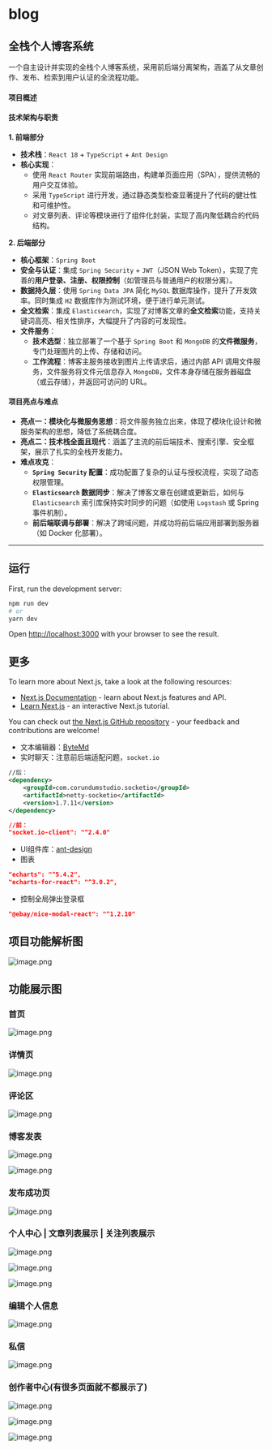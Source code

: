 # blog
## 全栈个人博客系统
一个自主设计并实现的全栈个人博客系统，采用前后端分离架构，涵盖了从文章创作、发布、检索到用户认证的全流程功能。
#### **项目概述**

#### **技术架构与职责**

**1. 前端部分**
*   **技术栈**：`React 18` + `TypeScript` + `Ant Design`
*   **核心实现**：
    *   使用 `React Router` 实现前端路由，构建单页面应用（SPA），提供流畅的用户交互体验。
    *   采用 `TypeScript` 进行开发，通过静态类型检查显著提升了代码的健壮性和可维护性。
    *   对文章列表、评论等模块进行了组件化封装，实现了高内聚低耦合的代码结构。

**2. 后端部分**
*   **核心框架**：`Spring Boot`
*   **安全与认证**：集成 `Spring Security` + `JWT`（JSON Web Token），实现了完善的**用户登录、注册、权限控制**（如管理员与普通用户的权限分离）。
*   **数据持久层**：使用 `Spring Data JPA` 简化 `MySQL` 数据库操作，提升了开发效率。同时集成 `H2` 数据库作为测试环境，便于进行单元测试。
*   **全文检索**：集成 `Elasticsearch`，实现了对博客文章的**全文检索**功能，支持关键词高亮、相关性排序，大幅提升了内容的可发现性。
*   **文件服务**：
    *   **技术选型**：独立部署了一个基于 `Spring Boot` 和 `MongoDB` 的**文件微服务**，专门处理图片的上传、存储和访问。
    *   **工作流程**：博客主服务接收到图片上传请求后，通过内部 API 调用文件服务，文件服务将文件元信息存入 `MongoDB`，文件本身存储在服务器磁盘（或云存储），并返回可访问的 URL。

#### **项目亮点与难点**
*   **亮点一：模块化与微服务思想**：将文件服务独立出来，体现了模块化设计和微服务架构的思想，降低了系统耦合度。
*   **亮点二：技术栈全面且现代**：涵盖了主流的前后端技术、搜索引擎、安全框架，展示了扎实的全栈开发能力。
*   **难点攻克**：
    *   **`Spring Security` 配置**：成功配置了复杂的认证与授权流程，实现了动态权限管理。
    *   **`Elasticsearch` 数据同步**：解决了博客文章在创建或更新后，如何与 `Elasticsearch` 索引库保持实时同步的问题（如使用 `Logstash` 或 Spring 事件机制）。
    *   **前后端联调与部署**：解决了跨域问题，并成功将前后端应用部署到服务器（如 Docker 化部署）。
---

## 运行
First, run the development server:

```bash
npm run dev
# or
yarn dev
```
Open [http://localhost:3000](http://localhost:3000) with your browser to see the result.
## 更多

To learn more about Next.js, take a look at the following resources:

- [Next.js Documentation](https://nextjs.org/docs) - learn about Next.js features and API.
- [Learn Next.js](https://nextjs.org/learn) - an interactive Next.js tutorial.

You can check out [the Next.js GitHub repository](https://github.com/vercel/next.js/) - your feedback and contributions are welcome!

- 文本编辑器：[ByteMd](https://bytemd.js.org/)
- 实时聊天：注意前后端适配问题，``socket.io``
```xml
//后：
<dependency>
    <groupId>com.corundumstudio.socketio</groupId>
    <artifactId>netty-socketio</artifactId>
    <version>1.7.11</version>
</dependency>
```
```json
//前：
"socket.io-client": "^2.4.0"
```
- UI组件库：[ant-design](https://ant.design/components)
- 图表 
```json
"echarts": "^5.4.2",
"echarts-for-react": "^3.0.2",
```
- 控制全局弹出登录框
```json
"@ebay/nice-modal-react": "^1.2.10"
```

## 项目功能解析图

![image.png](https://p6-juejin.byteimg.com/tos-cn-i-k3u1fbpfcp/e9392b94b8b944d284be54ef908e8515~tplv-k3u1fbpfcp-jj-mark:0:0:0:0:q75.image#?w=1324&h=1294&s=750056&e=png&b=ffffff)

## 功能展示图
### 首页
![image.png](https://p1-juejin.byteimg.com/tos-cn-i-k3u1fbpfcp/c98387af3ad24fe5a2d927f0fa10fa83~tplv-k3u1fbpfcp-jj-mark:0:0:0:0:q75.image#?w=1920&h=924&s=175079&e=png&b=fcfcfc)
### 详情页
![image.png](https://p1-juejin.byteimg.com/tos-cn-i-k3u1fbpfcp/b44963b109fe422e9f064b074879ec3a~tplv-k3u1fbpfcp-jj-mark:0:0:0:0:q75.image#?w=1920&h=924&s=233613&e=png&b=fcfcfc)
### 评论区
![image.png](https://p6-juejin.byteimg.com/tos-cn-i-k3u1fbpfcp/60aa14fc71f74514be46aae692ab7a07~tplv-k3u1fbpfcp-jj-mark:0:0:0:0:q75.image#?w=1920&h=924&s=132032&e=png&b=fbfbfb)
### 博客发表
![image.png](https://p3-juejin.byteimg.com/tos-cn-i-k3u1fbpfcp/aa1588cf4456473da5eeaee93b7b03f1~tplv-k3u1fbpfcp-jj-mark:0:0:0:0:q75.image#?w=1920&h=924&s=90570&e=png&b=fefefe)

![image.png](https://p6-juejin.byteimg.com/tos-cn-i-k3u1fbpfcp/b43b3db389c445b595c30dc789c79c02~tplv-k3u1fbpfcp-jj-mark:0:0:0:0:q75.image#?w=1920&h=924&s=98282&e=png&b=8b8b8b)
### 发布成功页

![image.png](https://p3-juejin.byteimg.com/tos-cn-i-k3u1fbpfcp/8837276b64134c868f2fed9b33091410~tplv-k3u1fbpfcp-jj-mark:0:0:0:0:q75.image#?w=1920&h=924&s=83827&e=png&b=fbfbfb)

### 个人中心 | 文章列表展示 | 关注列表展示
![image.png](https://p9-juejin.byteimg.com/tos-cn-i-k3u1fbpfcp/9ceb5b0daefb4a1b911d4fb43aebaa7c~tplv-k3u1fbpfcp-jj-mark:0:0:0:0:q75.image#?w=1920&h=924&s=186965&e=png&b=fbfbfb)

![image.png](https://p3-juejin.byteimg.com/tos-cn-i-k3u1fbpfcp/65daf77ed2eb4ca7a27e750b97335aad~tplv-k3u1fbpfcp-jj-mark:0:0:0:0:q75.image#?w=1920&h=924&s=185396&e=png&b=fcfcfc)

![image.png](https://p1-juejin.byteimg.com/tos-cn-i-k3u1fbpfcp/6d02b9db73ce4b52b384cf317463bf35~tplv-k3u1fbpfcp-jj-mark:0:0:0:0:q75.image#?w=1920&h=924&s=204799&e=png&b=fcfcfc)
### 编辑个人信息

![image.png](https://p9-juejin.byteimg.com/tos-cn-i-k3u1fbpfcp/78b1b8e30e9b4d879f68ac355a8065e4~tplv-k3u1fbpfcp-jj-mark:0:0:0:0:q75.image#?w=1920&h=924&s=79247&e=png&b=fcfcfc)
### 私信
![image.png](https://p9-juejin.byteimg.com/tos-cn-i-k3u1fbpfcp/7656352461444f049c6c3b6439eee86c~tplv-k3u1fbpfcp-jj-mark:0:0:0:0:q75.image#?w=1920&h=924&s=166068&e=png&b=fbfbfb)
### 创作者中心(有很多页面就不都展示了)

![image.png](https://p9-juejin.byteimg.com/tos-cn-i-k3u1fbpfcp/9472b751acfa42338b1c3db28180a563~tplv-k3u1fbpfcp-jj-mark:0:0:0:0:q75.image#?w=1920&h=924&s=149981&e=png&b=fbfbfb)

![image.png](https://p6-juejin.byteimg.com/tos-cn-i-k3u1fbpfcp/fc477700bd5b4e49940cb90eadbd3138~tplv-k3u1fbpfcp-jj-mark:0:0:0:0:q75.image#?w=1920&h=924&s=123997&e=png&b=fcfcfc)

![image.png](https://p6-juejin.byteimg.com/tos-cn-i-k3u1fbpfcp/4e63c1fa223d45259297d32934411f65~tplv-k3u1fbpfcp-jj-mark:0:0:0:0:q75.image#?w=1920&h=924&s=125122&e=png&b=fcfcfc)




